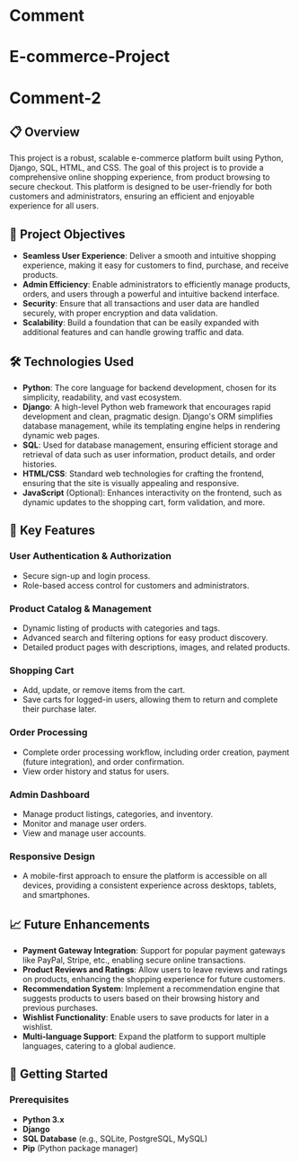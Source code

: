 
# Comment
# E-commerce-Project

# Comment-2

## 📋 Overview

This project is a robust, scalable e-commerce platform built using Python, Django, SQL, HTML, and CSS. The goal of this project is to provide a comprehensive online shopping experience, from product browsing to secure checkout. This platform is designed to be user-friendly for both customers and administrators, ensuring an efficient and enjoyable experience for all users.


## 🎯 Project Objectives

- **Seamless User Experience**: Deliver a smooth and intuitive shopping experience, making it easy for customers to find, purchase, and receive products.
- **Admin Efficiency**: Enable administrators to efficiently manage products, orders, and users through a powerful and intuitive backend interface.
- **Security**: Ensure that all transactions and user data are handled securely, with proper encryption and data validation.
- **Scalability**: Build a foundation that can be easily expanded with additional features and can handle growing traffic and data.

## 🛠️ Technologies Used

- **Python**: The core language for backend development, chosen for its simplicity, readability, and vast ecosystem.
- **Django**: A high-level Python web framework that encourages rapid development and clean, pragmatic design. Django's ORM simplifies database management, while its templating engine helps in rendering dynamic web pages.
- **SQL**: Used for database management, ensuring efficient storage and retrieval of data such as user information, product details, and order histories.
- **HTML/CSS**: Standard web technologies for crafting the frontend, ensuring that the site is visually appealing and responsive.
- **JavaScript** (Optional): Enhances interactivity on the frontend, such as dynamic updates to the shopping cart, form validation, and more.

## 🌟 Key Features

### User Authentication & Authorization

- Secure sign-up and login process.
- Role-based access control for customers and administrators.

### Product Catalog & Management

- Dynamic listing of products with categories and tags.
- Advanced search and filtering options for easy product discovery.
- Detailed product pages with descriptions, images, and related products.

### Shopping Cart

- Add, update, or remove items from the cart.
- Save carts for logged-in users, allowing them to return and complete their purchase later.

### Order Processing

- Complete order processing workflow, including order creation, payment (future integration), and order confirmation.
- View order history and status for users.

### Admin Dashboard

- Manage product listings, categories, and inventory.
- Monitor and manage user orders.
- View and manage user accounts.

### Responsive Design

- A mobile-first approach to ensure the platform is accessible on all devices, providing a consistent experience across desktops, tablets, and smartphones.

## 📈 Future Enhancements

- **Payment Gateway Integration**: Support for popular payment gateways like PayPal, Stripe, etc., enabling secure online transactions.
- **Product Reviews and Ratings**: Allow users to leave reviews and ratings on products, enhancing the shopping experience for future customers.
- **Recommendation System**: Implement a recommendation engine that suggests products to users based on their browsing history and previous purchases.
- **Wishlist Functionality**: Enable users to save products for later in a wishlist.
- **Multi-language Support**: Expand the platform to support multiple languages, catering to a global audience.

## 🚀 Getting Started

### Prerequisites

- **Python 3.x**
- **Django**
- **SQL Database** (e.g., SQLite, PostgreSQL, MySQL)
- **Pip** (Python package manager)

